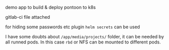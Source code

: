demo app to build & deploy pontoon to k8s

gitlab-ci file attached

for hiding some passwords etc plugin `helm secrets` can be used

I have some doubts about `/app/media/projects/` folder, it can be needed by all runned pods. In this case `rbd` or NFS can be mounted to different pods.
